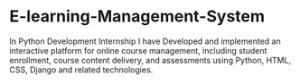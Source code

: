 # E-learning-Management-System
In Python Development Internship I have Developed and implemented an interactive platform for online course management, including student  enrollment, course content delivery, and assessments using Python, HTML, CSS, Django and related  technologies.
